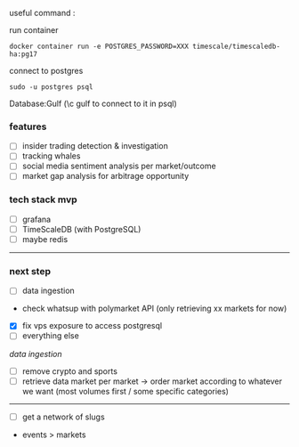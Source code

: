
useful command : 

run container 
```console
docker container run -e POSTGRES_PASSWORD=XXX timescale/timescaledb-ha:pg17 
```

connect to postgres

```console
sudo -u postgres psql
``` 
Database:Gulf (\c gulf to connect to it in psql)

### features  
- [ ] insider trading detection & investigation
- [ ] tracking whales 
- [ ] social media sentiment analysis per market/outcome
- [ ] market gap analysis for arbitrage opportunity

### tech stack mvp 

- [ ] grafana 
- [ ] TimeScaleDB (with PostgreSQL)
- [ ] maybe redis
___

### next step
- [ ] data ingestion
- check whatsup with polymarket API (only retrieving xx markets for now)
- [X] fix vps exposure to access postgresql
- [ ] everything else

*data ingestion*
- [ ] remove crypto and sports
- [ ] retrieve data market per market -> order market according to whatever we want (most volumes first / some specific categories)
___
- [ ] get a network of slugs
- events > markets